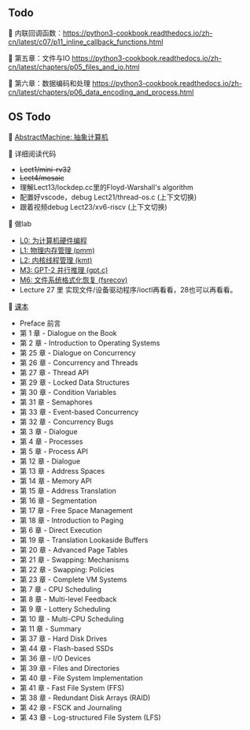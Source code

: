 ## Todo
📌 内联回调函数：https://python3-cookbook.readthedocs.io/zh-cn/latest/c07/p11_inline_callback_functions.html

📌 第五章：文件与IO https://python3-cookbook.readthedocs.io/zh-cn/latest/chapters/p05_files_and_io.html

📌 第六章：数据编码和处理 https://python3-cookbook.readthedocs.io/zh-cn/latest/chapters/p06_data_encoding_and_process.html


## OS Todo
📌 [AbstractMachine: 抽象计算机](https://jyywiki.cn/AbstractMachine/)

📌 详细阅读代码

* ~~Lect1/mini-rv32~~ 
* ~~Lect4/mosaic~~
* 理解Lect13/lockdep.cc里的Floyd-Warshall's algorithm
* 配置好vscode，debug Lect21/thread-os.c (上下文切换)
* 跟着视频debug Lect23/xv6-riscv (上下文切换)

📌 做lab

* [L0: 为计算机硬件编程](https://jyywiki.cn/OS/2024/labs/L0.md)
* [L1: 物理内存管理 (pmm)](https://jyywiki.cn/OS/2024/labs/L1.md)
* [L2: 内核线程管理 (kmt)](https://jyywiki.cn/OS/2024/labs/L2.md)
* [M3: GPT-2 并行推理 (gpt.c)](https://jyywiki.cn/OS/2024/labs/M3.md)
* [M6: 文件系统格式化恢复 (fsrecov)](https://jyywiki.cn/OS/2024/labs/M6.md)
* Lecture 27 里 实现文件/设备驱动程序/ioctl再看看，28也可以再看看。

📌 [课本](https://pages.cs.wisc.edu/~remzi/OSTEP/)

* Preface 前言
* 第 1 章 - Dialogue on the Book
* 第 2 章 - Introduction to Operating Systems
* 第 25 章 - Dialogue on Concurrency
* 第 26 章 - Concurrency and Threads
* 第 27 章 - Thread API
* 第 29 章 - Locked Data Structures
* 第 30 章 - Condition Variables
* 第 31 章 - Semaphores
* 第 33 章 - Event-based Concurrency
* 第 32 章 - Concurrency Bugs
* 第 3 章 - Dialogue
* 第 4 章 - Processes
* 第 5 章 - Process API
* 第 12 章 - Dialogue
* 第 13 章 - Address Spaces
* 第 14 章 - Memory API
* 第 15 章 - Address Translation
* 第 16 章 - Segmentation
* 第 17 章 - Free Space Management
* 第 18 章 - Introduction to Paging
* 第 6 章 - Direct Execution
* 第 19 章 - Translation Lookaside Buffers
* 第 20 章 - Advanced Page Tables
* 第 21 章 - Swapping: Mechanisms
* 第 22 章 - Swapping: Policies
* 第 23 章 - Complete VM Systems
* 第 7 章 - CPU Scheduling
* 第 8 章 - Multi-level Feedback
* 第 9 章 - Lottery Scheduling
* 第 10 章 - Multi-CPU Scheduling
* 第 11 章 - Summary
* 第 37 章 - Hard Disk Drives
* 第 44 章 - Flash-based SSDs
* 第 36 章 - I/O Devices
* 第 39 章 - Files and Directories
* 第 40 章 - File System Implementation
* 第 41 章 - Fast File System (FFS)
* 第 38 章 - Redundant Disk Arrays (RAID)
* 第 42 章 - FSCK and Journaling
* 第 43 章 - Log-structured File System (LFS)
